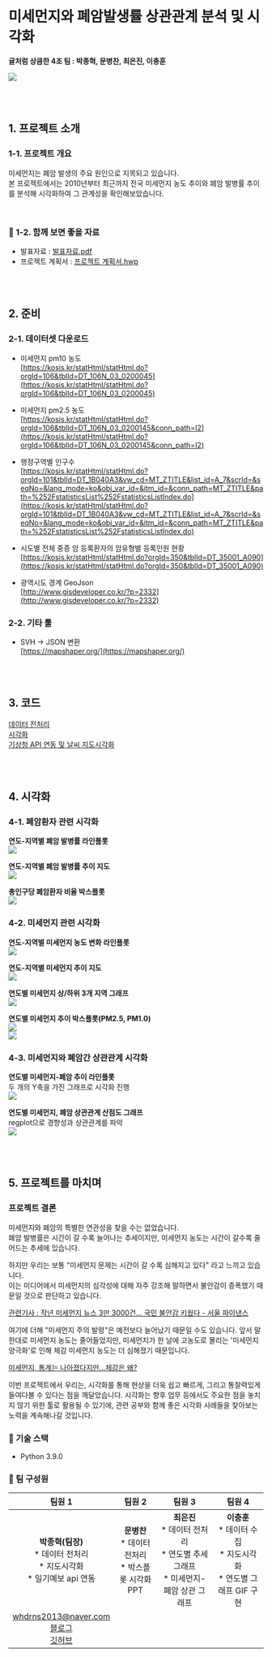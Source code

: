 # 미세먼지와 폐암발생률 상관관계 분석 및 시각화

**귤처럼 상큼한 4조 팀 : 박종혁, 문병찬, 최은진, 이충훈**  


![](./src/images/image_01.png)

<br>
<br>

## 1. 프로젝트 소개

### 1-1. 프로젝트 개요  

미세먼지는 폐암 발생의 주요 원인으로 지목되고 있습니다.      
본 프로젝트에서는 2010년부터 최근까지 전국 미세먼지 농도 추이와 폐암 발병률 추이를 분석해 시각화하여 그 관계성을 확인해보았습니다.

<br>

### 📁 1-2. 함께 보면 좋을 자료  

* 발표자료 : [발표자료.pdf](./presentation.pptx)  
* 프로젝트 계획서 : [프로젝트 계획서.hwp](./src/pm/plan.pdf)  

<br>
<br>

## 2. 준비

### 2-1. 데이터셋 다운로드  

* 미세먼지 pm10 농도  
[https://kosis.kr/statHtml/statHtml.do?orgId=106&tblId=DT_106N_03_0200045](https://kosis.kr/statHtml/statHtml.do?orgId=106&tblId=DT_106N_03_0200045)  

* 미세먼지 pm2.5 농도  
[https://kosis.kr/statHtml/statHtml.do?orgId=106&tblId=DT_106N_03_0200145&conn_path=I2](https://kosis.kr/statHtml/statHtml.do?orgId=106&tblId=DT_106N_03_0200145&conn_path=I2)  

* 행정구역별 인구수  
[https://kosis.kr/statHtml/statHtml.do?orgId=101&tblId=DT_1B040A3&vw_cd=MT_ZTITLE&list_id=A_7&scrId=&seqNo=&lang_mode=ko&obj_var_id=&itm_id=&conn_path=MT_ZTITLE&path=%252FstatisticsList%252FstatisticsListIndex.do](https://kosis.kr/statHtml/statHtml.do?orgId=101&tblId=DT_1B040A3&vw_cd=MT_ZTITLE&list_id=A_7&scrId=&seqNo=&lang_mode=ko&obj_var_id=&itm_id=&conn_path=MT_ZTITLE&path=%252FstatisticsList%252FstatisticsListIndex.do)  

* 시도별 전체 중증 암 등록환자의 암유형별 등록인원 현황  
[https://kosis.kr/statHtml/statHtml.do?orgId=350&tblId=DT_35001_A090](https://kosis.kr/statHtml/statHtml.do?orgId=350&tblId=DT_35001_A090)  

* 광역시도 경계 GeoJson  
[http://www.gisdeveloper.co.kr/?p=2332](http://www.gisdeveloper.co.kr/?p=2332)  


### 2-2. 기타 툴

* SVH -> JSON 변환  
[https://mapshaper.org/](https://mapshaper.org/)  


<br>
<br>

## 3. 코드  

[데이터 전처리](./vis_data_processing.ipynb)  
[시각화](./visualization_result.ipynb)  
[기상청 API 연동 및 날씨 지도시각화](./vis_todays_forecast.ipynb)  

<br>
<br>

## 4. 시각화  

### 4-1. 폐암환자 관련 시각화  

**연도-지역별 폐암 발병률 라인플롯**  
![](./src/images/image_02.png)   

**연도-지역별 폐암 발병률 추이 지도**  
![](./src/images/image_03.gif)   

**총인구당 폐암환자 비율 박스플롯**  
![](./src/images/image_04.png)  


### 4-2. 미세먼지 관련 시각화  

**연도-지역별 미세먼지 농도 변화 라인플롯**  
![](./src/images/image_05.png)  

**연도-지역별 미세먼지 추이 지도**  
![](./src/images/image_06.gif)  

**연도별 미세먼지 상/하위 3개 지역 그래프**  
![](./src/images/image_07.gif)  

**연도별 미세먼지 추이 박스플롯(PM2.5, PM1.0)**  
![](./src/images/image_08.png)  
![](./src/images/image_09.png)  


### 4-3. 미세먼지와 폐암간 상관관계 시각화  

**연도별 미세먼지-폐암 추이 라인플롯**  
두 개의 Y축을 가진 그래프로 시각화 진행  
![](./src/images/image_10.png)  

**연도별 미세먼지, 폐암 상관관계 산점도 그래프**  
regplot으로 경향성과 상관관계를 파악  
![](./src/images/image_11.png)  

<br>
<br>

## 5. 프로젝트를 마치며

### 프로젝트 결론  

미세먼지와 폐암의 특별한 연관성을 찾을 수는 없었습니다.  
폐암 발병률은 시간이 갈 수록 늘어나는 추세이지만, 미세먼지 농도는 시간이 갈수록 줄어드는 추세에 있습니다.  

하지만 우리는 보통 "미세먼지 문제는 시간이 갈 수록 심해지고 있다" 라고 느끼고 있습니다.  
이는 미디어에서 미세먼지의 심각성에 대해 자주 강조해 말하면서 불안감이 증폭했기 때문일 것으로 판단하고 있습니다.  

[관련기사 : 작년 미세먼지 뉴스 3만 3000건... 국민 불안감 키웠다 - 서울 파이낸스](https://www.seoulfn.com/news/articleView.html?idxno=340101)  

여기에 더해 "미세먼지 주의 발령"은 예전보다 늘어났기 때문일 수도 있습니다. 앞서 말한대로 미세먼지 농도는 줄어들었지만, 미세먼지가 한 날에 고농도로 몰리는 '미세먼지 양극화'로 인해 체감 미세먼지 농도는 더 심해졌기 때문입니다.  

[미세먼지, 통계는 나아졌다지만...체감은 왜?](https://news.mt.co.kr/mtview.php?no=2019030513233971214)  

이번 프로젝트에서 우리는, 시각화를 통해 현상을 더욱 쉽고 빠르게, 그리고 통찰력있게 들여다볼 수 있다는 점을 깨달았습니다. 시각화는 향후 업무 등에서도 주요한 점을 놓치지 않기 위한 툴로 활용될 수 있기에, 관련 공부와 함께 좋은 시각화 사례들을 찾아보는 노력을 계속해나갈 것입니다.  


### 🔨 기술 스택  
- Python 3.9.0  

### 👥 팀 구성원

|팀원 1|팀원 2|팀원 3|팀원 4|
|:---:|:---:|:---:|:---:|
|<center><strong>박종혁(팀장)</strong><br>* 데이터 전처리<br>* 지도시각화<br>* 일기예보 api 연동</center>|<strong>문병찬</strong><br>* 데이터 전처리<br>* 박스플롯 시각화<br>PPT|<strong>최은진</strong><br>* 데이터 전처리<br>* 연도별 추세 그래프<br>* 미세먼지-폐암 상관 그래프|<strong>이충훈</strong><br>* 데이터 수집<br>* 지도시각화<br>* 연도별 그래프 GIF 구현|
|whdrns2013@naver.com<br>[블로그](https://whdrns2013.github.io/)<br>[깃허브](https://github.com/whdrns2013/)|||

<br>
<br>